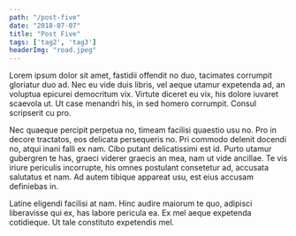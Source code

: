 ```yaml
---
path: "/post-five"
date: "2018-07-07"
title: "Post Five"
tags: ['tag2', 'tag3']
headerImg: "road.jpeg"
---
```


Lorem ipsum dolor sit amet, fastidii offendit no duo, tacimates corrumpit gloriatur duo ad. Nec eu vide duis libris, vel aeque utamur expetenda ad, an voluptua epicurei democritum vix. Virtute diceret eu vix, his dolore iuvaret scaevola ut. Ut case menandri his, in sed homero corrumpit. Consul scripserit cu pro.

Nec quaeque percipit perpetua no, timeam facilisi quaestio usu no. Pro in decore tractatos, eos delicata persequeris no. Pri commodo delenit docendi no, atqui inani falli ex nam. Cibo putant delicatissimi est id. Purto utamur gubergren te has, graeci viderer graecis an mea, nam ut vide ancillae. Te vis iriure periculis incorrupte, his omnes postulant consetetur ad, accusata salutatus et nam. Ad autem tibique appareat usu, est eius accusam definiebas in.

Latine eligendi facilisi at nam. Hinc audire maiorum te quo, adipisci liberavisse qui ex, has labore pericula ea. Ex mel aeque expetenda cotidieque. Ut tale constituto expetendis mel.